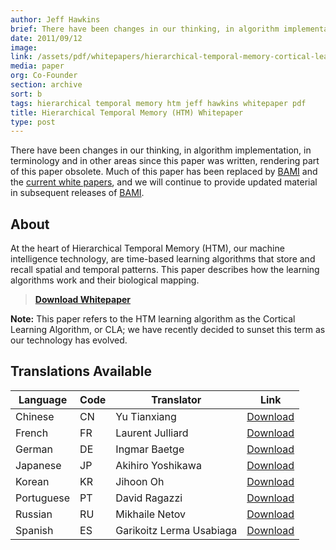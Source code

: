 ```yaml
---
author: Jeff Hawkins
brief: There have been changes in our thinking, in algorithm implementation, in terminology and in other areas since this paper was written, rendering part of this paper obsolete. Much of this paper has been replaced by BAMI and the current white papers, and we will continue to provide updated material in subsequent releases of BAMI.
date: 2011/09/12
image:
link: /assets/pdf/whitepapers/hierarchical-temporal-memory-cortical-learning-algorithm-0.2.1-en.pdf
media: paper
org: Co-Founder
section: archive
sort: b
tags: hierarchical temporal memory htm jeff hawkins whitepaper pdf
title: Hierarchical Temporal Memory (HTM) Whitepaper
type: post
---
```


There have been changes in our thinking, in algorithm implementation, in
terminology and in other areas since this paper was written, rendering part of
this paper obsolete. Much of this paper has been replaced by
[BAMI](/biological-and-machine-intelligence/) and the
[current white papers](/papers/), and we will continue to provide updated
material in subsequent releases of
[BAMI](/biological-and-machine-intelligence/).

## About

At the heart of Hierarchical Temporal Memory (HTM), our machine intelligence
technology, are time-based learning algorithms that store and recall spatial and
temporal patterns. This paper describes how the learning algorithms work and
their biological mapping.

> **[Download Whitepaper](/assets/pdf/whitepapers/hierarchical-temporal-memory-cortical-learning-algorithm-0.2.1-en.pdf)**

**Note:** This paper refers to the HTM learning algorithm as the Cortical
Learning Algorithm, or CLA; we have recently decided to sunset this term as our
technology has evolved.

## Translations Available

| Language | Code | Translator | Link |
| -------- | ---- | ---------- | ---- |
| Chinese | CN | Yu Tianxiang | [Download][cn] |
| French | FR | Laurent Julliard | [Download][fr] |
| German | DE | Ingmar Baetge | [Download][de] |
| Japanese | JP | Akihiro Yoshikawa | [Download][jp] |
| Korean | KR | Jihoon Oh | [Download][kr] |
| Portuguese | PT | David Ragazzi | [Download][pt] |
| Russian | RU | Mikhaile Netov | [Download][ru] |
| Spanish | ES | Garikoitz Lerma Usabiaga | [Download][es] |

[cn]: /assets/pdf/whitepapers/hierarchical-temporal-memory-cortical-learning-algorithm-0.2.1-cn.pdf
[fr]: /assets/pdf/whitepapers/hierarchical-temporal-memory-cortical-learning-algorithm-0.2.1-fr.pdf
[de]: /assets/pdf/whitepapers/hierarchical-temporal-memory-cortical-learning-algorithm-0.2.1-de.pdf
[jp]: /assets/pdf/whitepapers/hierarchical-temporal-memory-cortical-learning-algorithm-0.2.1-jp.pdf
[kr]: /assets/pdf/whitepapers/hierarchical-temporal-memory-cortical-learning-algorithm-0.2.1-kr.pdf
[pt]: /assets/pdf/whitepapers/hierarchical-temporal-memory-cortical-learning-algorithm-0.2.1-pt.pdf
[ru]: /assets/pdf/whitepapers/hierarchical-temporal-memory-cortical-learning-algorithm-0.2.1-ru.pdf
[es]: /assets/pdf/whitepapers/hierarchical-temporal-memory-cortical-learning-algorithm-0.2.1-es.pdf
